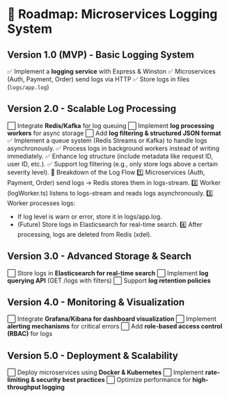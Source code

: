 # 🚀 Roadmap: Microservices Logging System

## **Version 1.0 (MVP) - Basic Logging System**

✅ Implement a **logging service** with Express & Winston
✅ Microservices (Auth, Payment, Order) send logs via HTTP
✅ Store logs in files (`logs/app.log`)

## **Version 2.0 - Scalable Log Processing**

⬜ Integrate **Redis/Kafka** for log queuing
⬜ Implement **log processing workers** for async storage
⬜ Add **log filtering & structured JSON format**
✅ Implement a queue system (Redis Streams or Kafka) to handle logs asynchronously.
✅ Process logs in background workers instead of writing immediately.
✅ Enhance log structure (include metadata like request ID, user ID, etc.).
✅ Support log filtering (e.g., only store logs above a certain severity level).
📌 Breakdown of the Log Flow
1️⃣ Microservices (Auth, Payment, Order) send logs → Redis stores them in logs-stream.
2️⃣ Worker (logWorker.ts) listens to logs-stream and reads logs asynchronously.
3️⃣ Worker processes logs:

- If log level is warn or error, store it in logs/app.log.
- (Future) Store logs in Elasticsearch for real-time search. 4️⃣ After processing, logs are deleted from Redis (xdel).

## **Version 3.0 - Advanced Storage & Search**

⬜ Store logs in **Elasticsearch for real-time search**
⬜ Implement **log querying API** (GET /logs with filters)
⬜ Support **log retention policies**

## **Version 4.0 - Monitoring & Visualization**

⬜ Integrate **Grafana/Kibana for dashboard visualization**
⬜ Implement **alerting mechanisms** for critical errors
⬜ Add **role-based access control (RBAC)** for logs

## **Version 5.0 - Deployment & Scalability**

⬜ Deploy microservices using **Docker & Kubernetes**
⬜ Implement **rate-limiting & security best practices**
⬜ Optimize performance for **high-throughput logging**
